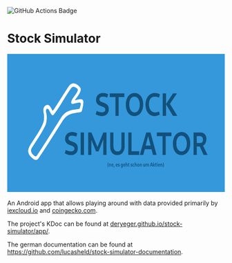 ![GitHub Actions Badge](https://github.com/DerYeger/stock-simulator/workflows/Java%20CI/badge.svg "GitHub Actions Badge")

# Stock Simulator

<img alt="Stock Simulator Banner" src="app/src/main/assets/image-sources/stock-simulator-social_sub.png" width="640" height="320">

An Android app that allows playing around with data provided primarily by [iexcloud.io](https://iexcloud.io/) and [coingecko.com](https://www.coingecko.com/).

The project's KDoc can be found at [deryeger.github.io/stock-simulator/app/](https://deryeger.github.io/stock-simulator/app/).

The german documentation can be found at https://github.com/lucasheld/stock-simulator-documentation.

